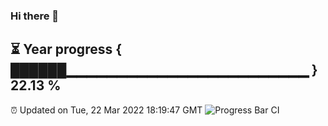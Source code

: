 ### Hi there 👋
⏳ Year progress { ██████▁▁▁▁▁▁▁▁▁▁▁▁▁▁▁▁▁▁▁▁▁▁▁▁ } 22.13 %
---
⏰ Updated on Tue, 22 Mar 2022 18:19:47 GMT
![Progress Bar CI](https://github.com/liununu/liununu/workflows/Progress%20Bar%20CI/badge.svg)
